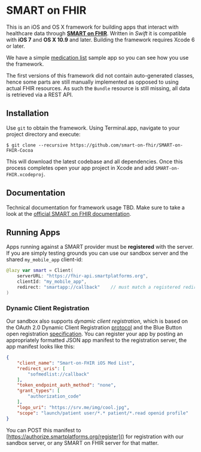 SMART on FHIR
=============

This is an iOS and OS X framework for building apps that interact with healthcare data through [**SMART on FHIR**](http://docs.smartplatforms.org).
Written in _Swift_ it is compatible with **iOS 7** and **OS X 10.9** and later.
Building the framework requires Xcode 6 or later.

We have a simple [medication list](https://github.com/p2/SoF-MedList) sample app so you can see how you use the framework.

The first versions of this framework did not contain auto-generated classes, hence some parts are still manually implemented as opposed to using actual FHIR resources.
As such the `Bundle` resource is still missing, all data is retrieved via a REST API.


Installation
------------

Use `git` to obtain the framework.
Using Terminal.app, navigate to your project directory and execute:

    $ git clone --recursive https://github.com/smart-on-fhir/SMART-on-FHIR-Cocoa

This will download the latest codebase and all dependencies.
Once this process completes open your app project in Xcode and add `SMART-on-FHIR.xcodeproj`.


Documentation
-------------

Technical documentation for framework usage TBD.
Make sure to take a look at the [official SMART on FHIR documentation](http://docs.smartplatforms.org).


Running Apps
------------

Apps running against a SMART provider must be **registered** with the server.
If you are simply testing grounds you can use our sandbox server and the shared `my_mobile_app` client-id:

```Swift
@lazy var smart = Client(
    serverURL: "https://fhir-api.smartplatforms.org",
    clientId: "my_mobile_app",
    redirect: "smartapp://callback"    // must match a registered redirect uri
)
```

### Dynamic Client Registration

Our sandbox also supports _dynamic client registration_, which is based on the OAuth 2.0 Dynamic Client Registration [protocol](http://tools.ietf.org/html/draft-ietf-oauth-dyn-reg-17) and the Blue Button open registration [specification](http://blue-button.github.io/blue-button-plus-pull/#registration-open).
You can register your app by posting an appropriately formatted JSON app manifest to the registration server, the app manifest looks like this:

```json
{
	"client_name": "Smart-on-FHIR iOS Med List",
	"redirect_uris": [
		"sofmedlist://callback"
	],
	"token_endpoint_auth_method": "none",
	"grant_types": [
		"authorization_code"
	],
	"logo_uri": "https://srv.me/img/cool.jpg",
	"scope": "launch/patient user/*.* patient/*.read openid profile"
}
```

You can POST this manifest to [https://authorize.smartplatforms.org/register]() for registration with our sandbox server, or any SMART on FHIR server for that matter.

